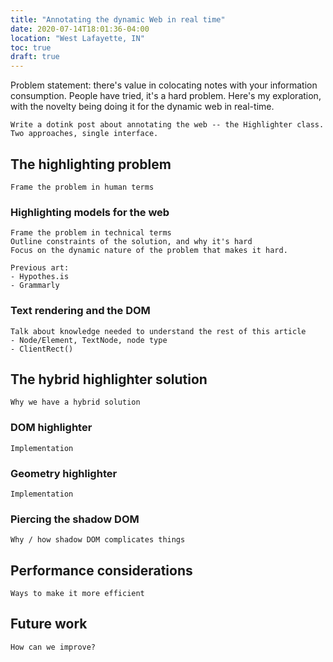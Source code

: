 ```yaml
---
title: "Annotating the dynamic Web in real time"
date: 2020-07-14T18:01:36-04:00
location: "West Lafayette, IN"
toc: true
draft: true
---
```


Problem statement: there's value in colocating notes with your information consumption. People have tried, it's a hard problem. Here's my exploration, with the novelty being doing it for the dynamic web in real-time.

    Write a dotink post about annotating the web -- the Highlighter class. Two approaches, single interface.

## The highlighting problem

    Frame the problem in human terms

### Highlighting models for the web

    Frame the problem in technical terms
    Outline constraints of the solution, and why it's hard
    Focus on the dynamic nature of the problem that makes it hard.

    Previous art:
    - Hypothes.is
    - Grammarly

### Text rendering and the DOM

    Talk about knowledge needed to understand the rest of this article
    - Node/Element, TextNode, node type
    - ClientRect()

## The hybrid highlighter solution

    Why we have a hybrid solution

### DOM highlighter

    Implementation

### Geometry highlighter

    Implementation

### Piercing the shadow DOM
    
    Why / how shadow DOM complicates things

## Performance considerations

    Ways to make it more efficient

## Future work

    How can we improve?
